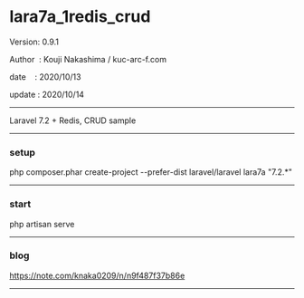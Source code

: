 ﻿# lara7a_1redis_crud

 Version: 0.9.1

 Author  : Kouji Nakashima / kuc-arc-f.com

 date    : 2020/10/13

 update : 2020/10/14

***

Laravel 7.2 + Redis,  CRUD sample

***
### setup
php composer.phar create-project --prefer-dist laravel/laravel lara7a "7.2.*"


***
### start

php artisan serve

***
### blog

https://note.com/knaka0209/n/n9f487f37b86e

***



